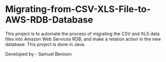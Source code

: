 # Migrating-from-CSV-XLS-File-to-AWS-RDB-Database
This project is to automate the process of migrating the CSV and XLS data files into Amazon Web Services RDB, and make a relation action in the new database. This project is done in Java.

Developed by - Samuel Benison

